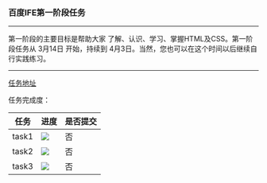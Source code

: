 ### 百度IFE第一阶段任务

***

第一阶段的主要目标是帮助大家 了解、认识、学习、掌握HTML及CSS。第一阶段任务从 3月14日 开始，持续到 4月3日。当然，您也可以在这个时间以后继续自行实践练习。

***
[任务地址](http://ife.baidu.com/task/all)

任务完成度：

|任务|进度|是否提交|
|---|---|---|
|task1|![](http://progressed.io/bar/0)|否
|task2|![](http://progressed.io/bar/70)|否
|task3|![](http://progressed.io/bar/90)|否

